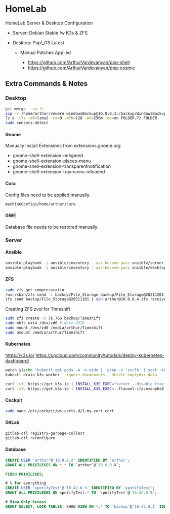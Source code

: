 # HomeLab

HomeLab Server & Desktop Configuration

- Server: Debian Stable /w K3s & ZFS
- Desktop: Pop!_OS Latest

  - Manual Patches Applied

    - <https://github.com/ArthurVardevanyan/pop-shell>
    - <https://github.com/ArthurVardevanyan/pop-cosmic>

## Extra Commands & Notes

### Desktop

```bash
git merge --no-ff
scp -r /home/arthur/vmware windowsBackup@10.0.0.3:/backup/WindowsBackup/vmware
7z a -t7z -m0=lzma2 -mx=9 -mfb=128 -md=256m -ms=on FOLDER.7z FOLDER
sudo sensors-detect
```

#### Gnome

Manually Install Extensions from extensions.gnome.org

- gnome-shell-extension-netspeed
- gnome-shell-extension-places-menu
- gnome-shell-extension-transparentnotification
- gnome-shell-extension-tray-icons-reloaded

#### Cura

Config files need to be applied manually.

```bash
machineConfigs/home/arthur/cura
```

#### GWE

Database file needs to be restored manually.

### Server

#### Ansible

```bash
ansible-playbook -i ansible/inventory --ask-become-pass ansible/server.yaml --ask-pass --check
ansible-playbook -i ansible/inventory --ask-become-pass ansible/desktop.yaml --ask-pass --check
```

#### ZFS

```bash
sudo zfs get compressratio
/usr/sbin/zfs send -i backup/File_Storage backup/File_Storage@20211201 | pv | ssh arthur@10.0.0.4 /usr/sbin/zfs receive -F backup/File_Storage
zfs send backup/File_Storage@20211101 | ssh arthur@10.0.0.4 zfs receive -F backup/File_Storage
```

Creating ZFS zvol for Timeshift

```bash
sudo zfs create -V 76.76G backup/Timeshift
sudo mkfs.ext4 /dev/zd0 # Note UUID
sudo mount /dev/zd0 /media/arthur/Timeshift
sudo umount /media/arthur/Timeshift
```

#### Kubernetes

<https://k3s.io/> <https://upcloud.com/community/tutorials/deploy-kubernetes-dashboard/>

```bash
watch $(echo "kubectl get pods -A -o wide |  grep -v 'svclb' | sort -k8 -r")
kubectl drain k3s-worker --ignore-daemonsets --delete-emptydir-data

curl -sfL https://get.k3s.io | INSTALL_K3S_EXEC="server --disable traefik --flannel-iface=enp1s0" INSTALL_K3S_CHANNEL=latest sh
curl -sfL https://get.k3s.io | INSTALL_K3S_EXEC=--flannel-iface=enp6s0 K3S_URL=https://10.0.0.3:6443 K3S_TOKEN=$K3S_TOKEN INSTALL_K3S_CHANNEL=latest sh -
```

#### Cockpit

```bash
sudo nano /etc/cockpit/ws-certs.d/1-my-cert.cert
```

#### GitLab

```bash
gitlab-ctl registry-garbage-collect
gitlab-ctl reconfigure
```

#### Database

```sql
CREATE USER 'arthur'@'10.0.0.X' IDENTIFIED BY 'arthur';
GRANT ALL PRIVILEGES ON *.* TO `arthur`@`10.0.0.X`;

FLUSH PRIVILEGES;

# % for everything
CREATE USER 'spotifyTest'@'10.42.0.%' IDENTIFIED BY 'spotifyTest';
GRANT ALL PRIVILEGES ON spotifyTest.* TO `spotifyTest`@`10.42.0.%`;

# View Only Access
GRANT SELECT, LOCK TABLES, SHOW VIEW ON *.* TO 'backup'@'10.42.0.1' IDENTIFIED BY 'backup';
```
